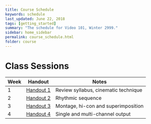 ```yaml
---
title: Course Schedule
keywords: schedule
last_updated: June 22, 2018
tags: [getting_started]
summary: "The schedule for Video 101, Winter 2999."
sidebar: home_sidebar
permalink: course_schedule.html
folder: course
---
```


# Class Sessions

Week | Handout | Notes
--------|-----------|-----------
1 | [Handout 1](/handout_1.html) | Review syllabus, cinematic technique
2 | [Handout 2](/handout_2.html) | Rhythmic sequence
3 | [Handout 3](/handout_3.html) | Montage, hi-con and superimposition
4 | [Handout 4](/handout_4.html) | Single and multi-channel output


